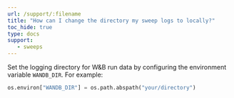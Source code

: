 ```yaml
---
url: /support/:filename
title: "How can I change the directory my sweep logs to locally?"
toc_hide: true
type: docs
support:
   - sweeps
---
```

Set the logging directory for W&B run data by configuring the environment variable `WANDB_DIR`. For example:

```python
os.environ["WANDB_DIR"] = os.path.abspath("your/directory")
```